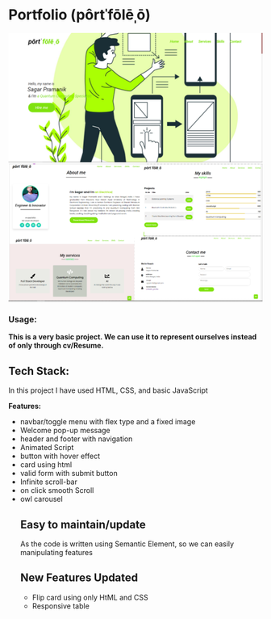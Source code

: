 <h1>Portfolio (pôrtˈfōlēˌō)</h1>
<img src="https://github.com/sgrprmnk/Portfolio/blob/main/Screenshot%20(288).png">
<img src="https://github.com/sgrprmnk/Portfolio/blob/main/Screenshot%20(296).png">


<label for="port"><h3>Usage:</h3></label><b name="port"> This is a very basic project. We can use it to represent ourselves instead of only through cv/Resume.</b>

<h2><b> Tech Stack:</b></h2>
<p>
 In this project I have used HTML, CSS, and basic JavaScript
         </p>
<b> Features: </b>
<ul> 
         <li>navbar/toggle menu with flex type and a fixed image</li>
         <li>Welcome pop-up message
        <li>header and footer with navigation
     <li>Animated Script
      <li>button with hover effect
       <li>card using html
       <li>valid form with submit button
        <li> Infinite scroll-bar
         <li> on click smooth Scroll
           <li>owl carousel
   <h2>Easy to maintain/update</h2>
            <p>As the code is written using Semantic Element, so we can easily manipulating features</p>
            <h2>New Features Updated</h2>
            <ul>
             <li>Flip card using only HtML and CSS
              <li>Responsive table
            </ul>





